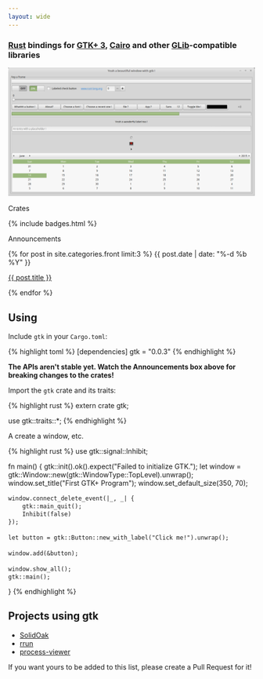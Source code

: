 ```yaml
---
layout: wide
---
```


<div class="intro-col-wrapper">
  <div class="intro-col intro-col-1" markdown="1">

### [Rust] bindings for [GTK+ 3][GTK], [Cairo] and other [GLib]-compatible libraries

[![GTK screenshot](gtk.png)](gtk.png)

[Rust]: https://www.rust-lang.org/
[GLib]: https://developer.gnome.org/glib/stable/
[GTK]: https://developer.gnome.org/gtk3/stable/
[Cairo]: http://cairographics.org/documentation/

  </div>
  <div class="intro-col intro-col-2">
    <div class="crates">
      <p class="page-heading"> Crates </p>
      {% include badges.html %}
    </div>
    <div class="blog">
      <p class="page-heading"> Announcements </p>
      {% for post in site.categories.front limit:3 %}
        <span class="post-meta">{{ post.date | date: "%-d %b %Y" }}</span>
        <p>
          <a href="{{ post.url | prepend: site.baseurl }}">{{ post.title }}</a>
        </p>
      {% endfor %}
    </div>
  </div>
</div>

## Using

Include `gtk` in your `Cargo.toml`:

{% highlight toml %}
[dependencies]
gtk = "0.0.3"
{% endhighlight %}

__The APIs aren't stable yet. Watch the Announcements box above for breaking changes to the crates!__

Import the `gtk` crate and its traits:

{% highlight rust %}
extern crate gtk;

use gtk::traits::*;
{% endhighlight %}

A create a window, etc.

{% highlight rust %}
use gtk::signal::Inhibit;

fn main() {
    gtk::init().ok().expect("Failed to initialize GTK.");
    let window = gtk::Window::new(gtk::WindowType::TopLevel).unwrap();
    window.set_title("First GTK+ Program");
    window.set_default_size(350, 70);

    window.connect_delete_event(|_, _| {
        gtk::main_quit();
        Inhibit(false)
    });

    let button = gtk::Button::new_with_label("Click me!").unwrap();

    window.add(&button);

    window.show_all();
    gtk::main();
}
{% endhighlight %}

## Projects using gtk
* [SolidOak](https://github.com/oakes/SolidOak)
* [rrun](https://github.com/buster/rrun)
* [process-viewer](https://github.com/GuillaumeGomez/process-viewer)

If you want yours to be added to this list, please create a Pull Request for it!

